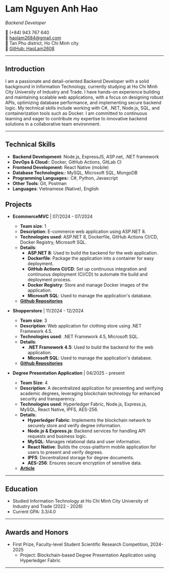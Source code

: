 # Lam Nguyen Anh Hao

*Backend Developer*

📱 (+84) 943 767 640  
📧 haolam2684@gmail.com  
📍 Tan Phu district, Ho Chi Minh city  
🔗 [GitHub: HaoLam2608](https://github.com/HaoLam2608)

---
## Introduction
I am a passionate and detail-oriented Backend Developer with a solid background in Information Technology, currently studying at Ho Chi Minh City University of Industry and Trade. I have hands-on experience building and maintaining scalable web applications, with a focus on designing robust APIs, optimizing database performance, and implementing secure backend logic. My technical skills include working with C#, .NET, Node.js, SQL, and containerization tools such as Docker. I am committed to continuous learning and eager to contribute my expertise to innovative backend solutions in a collaborative team environment.

---
## Technical Skills

- **Backend Development**: Node.js, ExpressJS, ASP.net, .NET framework
- **DevOps & Cloud:**: Docker, GitHub Actions, GitLab CI
- **Frontend Development**: React Native (mobile)
- **Database Technologies:**: MySQL, Microsoft SQL, MongoDB
- **Programming Languages:**: C#, Python, Javascript
- **Other Tools**: Git, Postman
- **Languages**: Vietnamese (Native), English

## Projects

- **EcommerceMVC** | 07/2024 - 07/2024
  - **Team size**: 1
  - **Description**: E-commerce web application using ASP.NET 8.
  - **Technologies used**: ASP.NET 8, Dockerfile, GitHub Actions CI/CD, Docker Registry, Microsoft SQL.
  - **Details**:
    - **ASP.NET 8**: Used to build the backend for the web application.
    - **Dockerfile**: Package the application into a container for easy deployment.
    - **GitHub Actions CI/CD**: Set up continuous integration and continuous deployment (CI/CD) to automate the build and deployment process.
    - **Docker Registry**: Store and manage Docker images of the application.
    - **Microsoft SQL**: Used to manage the application's database.
  - [**Github Repositories**](https://github.com/HaoLam2608/EcommerceMVC)

- **Shopperstore** | 11/2024 - 12/2024
  - **Team size**: 3
  - **Description**: Web application for clothing store using .NET Framework 4.5.
  - **Technologies used**: .NET Framework 4.5, Microsoft SQL.
  - **Details**:
    - **.NET Framework 4.5**: Used to build the backend for the web application.
    - **Microsoft SQL**: Used to manage the application's database.
  - [**Github Repositories**](https://github.com/HaoLam2608/webquanao.git)
    
- **Degree Presentation Application** | 04/2025 - present
  - **Team Size**: 4
  - **Description**: A decentralized application for presenting and verifying academic degrees, leveraging blockchain technology for enhanced security and transparency.
  - **Technologies used**: Hyperledger Fabric, Node.js, Express.js, MySQL, React Native, IPFS, AES-256.
  - **Details**:
    - **Hyperledger Fabric**: Implements the blockchain network to securely store and verify degree information.
    - **Node.js & Express.js**: Backend services for handling API requests and business logic.
    - **MySQL**: Manages relational data and user information.
    - **React Native**: Builds the cross-platform mobile application for users to present and verify degrees.
    - **IPFS**: Decentralized storage for degree documents.
    - **AES-256**: Ensures secure encryption of sensitive data.
  - [**Article**](https://svnckh.huit.edu.vn/researchtopic/topic/librarydetail/2573?year=2025) 
---

## Education

- Studied Information Technology at Ho Chi Minh City University of Industry and Trade (2022 - 2026)
- Current GPA: 3.3/4.0

---
## Awards and Honors

- First Prize, Faculty-level Student Scientific Research Competition, 2024-2025  
  - Project: Blockchain-based Degree Presentation Application using Hyperledger Fabric

---
